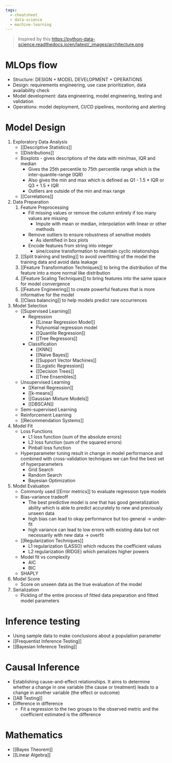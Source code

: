 ```yaml
---
tags:
  - cheatsheet
  - data-science
  - machine-learning
---
```

> Inspired by this https://python-data-science.readthedocs.io/en/latest/_images/architecture.png

# MLOps flow
- Structure: DESIGN + MODEL DEVELOPMENT + OPERATIONS
- Design: requirements engineering, use case prioritization, data availability check
- Model development: data engineering, model engineering, testing and validation
- Operations: model deployment, CI/CD pipelines, monitoring and alerting

# Model Design
1. Exploratory Data Analysis
	- [[Descriptive Statistics]]
	- [[Distributions]]
	- Boxplots - gives descriptions of the data with min/max, IQR and median
		- Gives the 25th percentile to 75th percentile range which is the inter-quantile-range (IQR)
		- Also gives the min and max which is defined as Q1 - 1.5 * IQR or Q3 + 1.5 * IQR 
		- Outliers are outside of the min and max range
	- [[Correlations]]
1. Data Preparation
	1. Feature Preprocessing 
	    - Fill missing values or remove the column entirely if too many values are missing
		    - Impute with mean or median, interpolation with linear or other methods
	    - Remove outliers to ensure robustness of sensitive models 
		    - As identified in box plots
		- Encode features from string into integer
			- sine/cosine transformation to maintain cyclic relationships
	1. [[Split training and testing]] to avoid overfitting of the model the training data and avoid data leakage
	1. [[Feature Transformation Techniques]] to bring the distribution of the feature into a more normal like distribution
	1. [[Feature Scaling Techniques]] to bring features into the same space for model convergence
    1. [[Feature Engineering]] to create powerful features that is more informative for the model
    1. [[Class balancing]] to help models predict rare occurrences 
1. Model Selection
	- [[Supervised Learning]]
		- Regression
			- [[Linear Regression Model]]
			- Polynomial regression model
			- [[Quantile Regression]]
			- [[Tree Regressors]]
		- Classification
			- [[KNN]]
			- [[Naive Bayes]]
			- [[Support Vector Machines]]
			- [[Logistic Regression]]
			- [[Decision Trees]]
			- [[Tree Ensembles]]
	- Unsupervised Learning
		- [[Kernel Regression]]
		- [[k-means]]
		- [[Gaussian Mixture Models]]
		- [[DBSCAN]]
	- Semi-supervised Learning
	- Reinforcement Learning
	- [[Recommendation Systems]]
1. Model Fit
	- Loss Functions
		- L1 loss function (sum of the absolute errors) 
		- L2 loss function (sum of the squared errors)
		- Pinball loss function
	- Hyperparameter tuning result in change in model performance and combined with cross-validation techniques we can find the best set of hyperparameters
		- Grid Search
		- Random Search
		- Bayesian Optimization
1. Model Evaluation
	- Commonly used [[Error metrics]] to evaluate regression type models
    - Bias-variance tradeoff
	    - The best predictive model is one that has good generalization ability which is able to predict accurately to new and previously unseen data
	    - high bias can lead to okay performance but too general -> under-fit
	    - high variance can lead to low errors with existing data but not necessarily with new data -> overfit
	- [[Regularization Techniques]]
		- L1 regularization (LASSO) which reduces the coefficient values
		- L2 regularization (RIDGE) which penalizes higher powers
	- Model fit vs complexity
		- AIC
		- BIC
	- SHAPLY
1. Model Score
	- Score on unseen data as the true evaluation of the model
2. Serialization
	- Pickling of the entire process of fitted data preparation and fitted model parameters 

# Inference testing
- Using sample data to make conclusions about a population parameter
- [[Frequentist Inference Testing]]
- [[Bayesian Inference Testing]]

# Causal Inference
- Establishing cause-and-effect relationships. It aims to determine whether a change in one variable (the cause or treatment) leads to a change in another variable (the effect or outcome)
- [[AB Testing]]
- Difference in difference
	- Fit a regression to the two groups to the observed metric and the coefficient estimated is the difference

# Mathematics
- [[Bayes Theorem]]
- [[Linear Algebra]]
